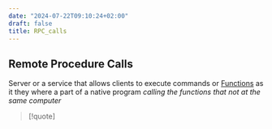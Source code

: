 ```yaml
---
date: "2024-07-22T09:10:24+02:00"
draft: false
title: RPC_calls
---
```


## Remote Procedure Calls

Server or a service that allows clients to execute commands or
[Functions](/Notes/posts/scriptss/Functions) as it they where a part of
a native program *calling the functions that not at the same computer*

> \[!quote\]

